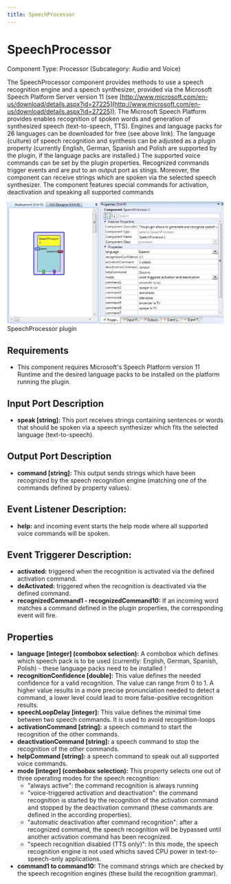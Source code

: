 ```yaml
---
title: SpeechProcessor
---
```


# SpeechProcessor

Component Type: Processor (Subcategory: Audio and Voice)

The SpeechProcessor component provides methods to use a speech recognition engine and a speech synthesizer, provided via the Microsoft Speech Platform Server version 11 (see [http://www.microsoft.com/en-us/download/details.aspx?id=27225](http://www.microsoft.com/en-us/download/details.aspx?id=27225)). The Microsoft Speech Platform provides enables recognition of spoken words and generation of synthesized speech (text-to-speech, TTS). Engines and language packs for 26 languages can be downloaded for free (see above link). The language (culture) of speech recognition and synthesis can be adjusted as a plugin property (currently English, German, Spanish and Polish are supported by the plugin, if the language packs are installed.) The supported voice commands can be set by the plugin properties. Recognized commands trigger events and are put to an output port as stings. Moreover, the component can receive strings which are spoken via the selected speech synthesizer. The component features special commands for activation, deactivation and speaking all supported commands

![Screenshot: SpeechProcessor plugin](./img/SpeechProcessor.jpg "Screenshot: SpeechProcessor plugin")  
SpeechProcessor plugin

## Requirements

- This component requires Microsoft's Speech Platform version 11 Runtime and the desired language packs to be installed on the platform running the plugin.

## Input Port Description

- **speak \[string\]:** This port receives strings containing sentences or words that should be spoken via a speech synthesizer which fits the selected language (text-to-speech).

## Output Port Description

- **command \[string\]:** This output sends strings which have been recognized by the speech recognition engine (matching one of the commands defined by property values).

## Event Listener Description:

- **help:** and incoming event starts the help mode where all supported voice commands will be spoken.

## Event Triggerer Description:

- **activated:** triggered when the recognition is activated via the defined activation command.
- **deActivated:** triggered when the recognition is deactivated via the defined command.
- **recognizedCommand1 - recognizedCommand10:** If an incoming word matches a command defined in the plugin properties, the corresponding event will fire.

## Properties

- **language \[integer\] (combobox selection):** A combobox which defines which speech pack is to be used (currently: English, German, Spanish, Polish) - these language packs need to be installed !
- **recognitionConfidence \[double\]:** This value defines the needed confidence for a valid recognition. The value can range from 0 to 1. A higher value results in a more precise pronunciation needed to detect a command, a lower level could lead to more false-positive recognition results.
- **speechLoopDelay \[integer\]:** This value defines the minimal time between two speech commands. It is used to avoid recognition-loops
- **activationCommand \[string\]:** a speech command to start the recognition of the other commands.
- **deactivationCommand \[string\]:** a speech command to stop the recognition of the other commands.
- **helpCommand \[string\]:** a speech command to speak out all supported voice commands.
- **mode \[integer\] (combobox selection):** This property selects one out of three operating modes for the speech recognition:
  - "always active": the command recognition is always running
  - "voice-triggered activation and deactivation": the command recognition is started by the recognition of the activation command and stopped by the deactivation command (these commands are defined in the according properties).
  - "automatic deactivation after command recognition": after a recognized command, the speech recognition will be bypassed until another activation command has been recognized.
  - "speech recognition disabled (TTS only)": In this mode, the speech recognition engine is not used whichs saved CPU power in text-to-speech-only applications.
- **command1 to command10:** The command strings which are checked by the speech recognition engines (these build the recognition grammar).
